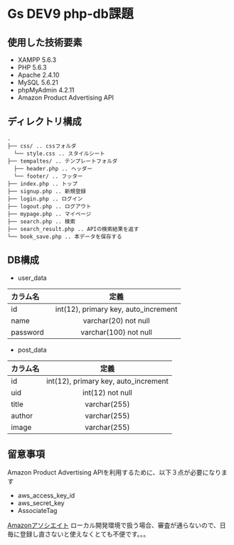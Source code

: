 # Gs DEV9 php-db課題

## 使用した技術要素
- XAMPP 5.6.3
- PHP 5.6.3
- Apache 2.4.10
- MySQL 5.6.21
- phpMyAdmin 4.2.11
- Amazon Product Advertising API

## ディレクトリ構成
  ```
  .
  ├── css/ .. cssフォルダ
    └── style.css .. スタイルシート
  ├── tempaltes/ .. テンプレートフォルダ
    ├── header.php .. ヘッダー
    └── footer/ .. フッター
  ├── index.php .. トップ
  ├── signup.php .. 新規登録
  ├── login.php .. ログイン
  ├── logout.php .. ログアウト
  ├── mypage.php .. マイページ
  ├── search.php .. 検索
  ├── search_result.php .. APIの検索結果を返す
  └── book_save.php .. 本データを保存する

  ```

## DB構成
- user_data

| カラム名              　   | 定義                |
|:-------------------------|:-------------------:|
| id                       | int(12), primary key, auto_increment |
| name                     | varchar(20) not null  |
| password                 | varchar(100) not null |

- post_data

| カラム名                  | 定義                |
|:-------------------------|:-------------------:|
| id                       | int(12), primary key, auto_increment |
| uid                      | int(12) not null |
| title                    | varchar(255) |
| author                   | varchar(255) |
| image                    | varchar(255) |



## 留意事項
Amazon Product Advertising APIを利用するために、以下３点が必要になります
- aws_access_key_id
- aws_secret_key
- AssociateTag

[Amazonアソシエイト](https://affiliate.amazon.co.jp/)
ローカル開発環境で扱う場合、審査が通らないので、日毎に登録し直さないと使えなくとても不便です。。。
